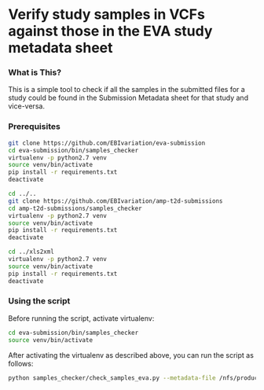 Verify study samples in VCFs against those in the EVA study metadata sheet
==========================================================================

### What is This?
This is a simple tool to check if all the samples in the submitted files for a study could be found in the Submission Metadata sheet for that study and vice-versa.

### Prerequisites
```bash
git clone https://github.com/EBIvariation/eva-submission
cd eva-submission/bin/samples_checker
virtualenv -p python2.7 venv
source venv/bin/activate
pip install -r requirements.txt
deactivate

cd ../..
git clone https://github.com/EBIvariation/amp-t2d-submissions
cd amp-t2d-submissions/samples_checker
virtualenv -p python2.7 venv
source venv/bin/activate
pip install -r requirements.txt
deactivate

cd ../xls2xml
virtualenv -p python2.7 venv
source venv/bin/activate
pip install -r requirements.txt
deactivate
```

### Using the script
Before running the script, activate virtualenv:
```bash
cd eva-submission/bin/samples_checker
source venv/bin/activate
```

After activating the virtualenv as described above, you can run the script as follows:
```bash
python samples_checker/check_samples_eva.py --metadata-file /nfs/production3/eva/submissions/ELOAD_402/10_submitted/submission_files/eva/Craniosynostotic_Rabbit_Colony_Metadata.xlsx --vcf-files-path /nfs/production3/eva/submissions/ELOAD_402/10_submitted/vcf_files
```
